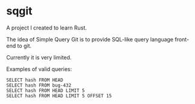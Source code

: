 # sqgit

A project I created to learn Rust.

The idea of Simple Query Git is to provide SQL-like query language front-end to git.

Currently it is very limited.

Examples of valid queries:

```
SELECT hash FROM HEAD
SELECT hash FROM bug-432
SELECT hash FROM HEAD LIMIT 5
SELECT hash FROM HEAD LIMIT 5 OFFSET 15
```

